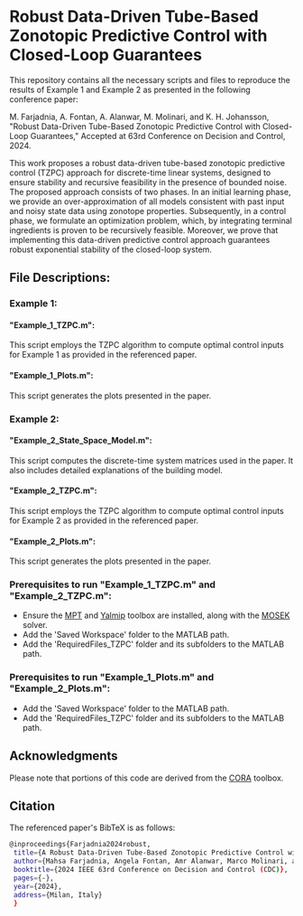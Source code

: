 # Robust Data-Driven Tube-Based Zonotopic Predictive Control with Closed-Loop Guarantees
This repository contains all the necessary scripts and files to reproduce the results of Example 1 and Example 2 as presented in the following conference paper:

M. Farjadnia, A. Fontan, A. Alanwar, M. Molinari, and K. H. Johansson, "Robust Data-Driven Tube-Based Zonotopic Predictive Control
with Closed-Loop Guarantees," Accepted at 63rd Conference on Decision and Control, 2024.

This work proposes a robust data-driven tube-based zonotopic predictive control (TZPC) approach for discrete-time linear systems, designed to ensure stability and recursive feasibility in the presence of bounded noise. The proposed approach consists of two phases. In an initial learning phase, we provide an over-approximation of all models consistent with past input and noisy state data using zonotope properties. Subsequently, in a control phase, we formulate an optimization problem, which, by integrating terminal ingredients is proven to be recursively feasible. Moreover, we prove that implementing this data-driven predictive control approach guarantees robust exponential stability of the closed-loop system.

## File Descriptions:

### Example 1:

#### "Example_1_TZPC.m":
This script employs the TZPC algorithm to compute optimal control inputs for Example 1 as provided in the referenced paper.

####  "Example_1_Plots.m":
This script generates the plots presented in the paper.
  
### Example 2:

#### "Example_2_State_Space_Model.m":
This script computes the discrete-time system matrices used in the paper. It also includes detailed explanations of the building model.

#### "Example_2_TZPC.m":
This script employs the TZPC algorithm to compute optimal control inputs for Example 2 as provided in the referenced paper.

####  "Example_2_Plots.m":
This script generates the plots presented in the paper.

### Prerequisites to run "Example_1_TZPC.m" and "Example_2_TZPC.m":
- Ensure the [MPT](https://www.mpt3.org/) and [Yalmip](https://yalmip.github.io/) toolbox are installed, along with the [MOSEK](https://www.mosek.com/products/academic-licenses/) solver.
- Add the 'Saved Workspace' folder to the MATLAB path.
- Add the 'RequiredFiles_TZPC' folder and its subfolders to the MATLAB path.

### Prerequisites to run "Example_1_Plots.m" and "Example_2_Plots.m":
- Add the 'Saved Workspace' folder to the MATLAB path.
- Add the 'RequiredFiles_TZPC' folder and its subfolders to the MATLAB path.
  
## Acknowledgments
Please note that portions of this code are derived from the [CORA](https://tumcps.github.io/CORA/) toolbox.

## Citation
The referenced paper's BibTeX is as follows:
```sh
@inproceedings{Farjadnia2024robust,
 title={A Robust Data-Driven Tube-Based Zonotopic Predictive Control with Closed-Loop Guarantees},
 author={Mahsa Farjadnia, Angela Fontan, Amr Alanwar, Marco Molinari, and Karl Henrik Johansson},
 booktitle={2024 IEEE 63rd Conference on Decision and Control (CDC)},
 pages={-},
 year={2024},
 address={Milan, Italy}
 }
```

